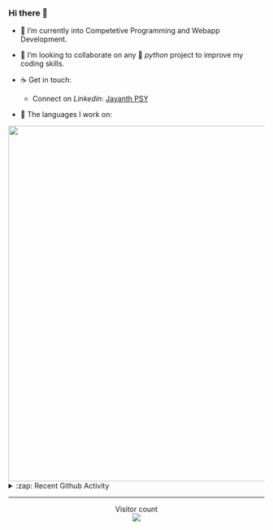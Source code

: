 ### Hi there 👋

- 🌱 I’m currently into Competetive Programming and Webapp Development.

- 👯 I’m looking to collaborate on any :snake: *python* project to improve my coding skills.

- ☕ Get in touch:
  +  Connect on *Linkedin*: [Jayanth PSY](https://www.linkedin.com/in/jayanth-p-b3924812a/)

<!--- ⚡ Fun fact: *Python* is older than *C++* and *Java*. -->

- :memo: The languages I work on: 

<img src="https://wakatime.com/share/@j_tesla/bdf4246a-6e44-4441-87e6-ea13fc96a824.png" width="700"/>

<details>
  <summary>:zap: Recent Github Activity</summary>
  
<!--START_SECTION:activity-->
1. 🎉 Merged PR [#26](https://github.com/j-tesla/blog-list-frontend/pull/26) in [j-tesla/blog-list-frontend](https://github.com/j-tesla/blog-list-frontend)
2. 🎉 Merged PR [#24](https://github.com/j-tesla/blog-list/pull/24) in [j-tesla/blog-list](https://github.com/j-tesla/blog-list)
3. 🎉 Merged PR [#25](https://github.com/j-tesla/blog-list/pull/25) in [j-tesla/blog-list](https://github.com/j-tesla/blog-list)
4. 🎉 Merged PR [#25](https://github.com/j-tesla/blog-list-frontend/pull/25) in [j-tesla/blog-list-frontend](https://github.com/j-tesla/blog-list-frontend)
5. 🎉 Merged PR [#23](https://github.com/j-tesla/blog-list/pull/23) in [j-tesla/blog-list](https://github.com/j-tesla/blog-list)
<!--END_SECTION:activity-->

</details>

-----

<p align="center"> 
  Visitor count<br>
  <img src="https://profile-counter.glitch.me/j-tesla/count.svg" />
</p>












<!--
**j-tesla/j-tesla** is a ✨ _special_ ✨ repository because its `README.md` (this file) appears on your GitHub profile.

Here are some ideas to get you started:

- 🔭 I’m currently working on ...
- 🌱 I’m currently learning ...
- 👯 I’m looking to collaborate on ...
- 🤔 I’m looking for help with ...
- 💬 Ask me about ...
- 📫 How to reach me: ...
- 😄 Pronouns: ...
- ⚡ Fun fact: ...
-->

